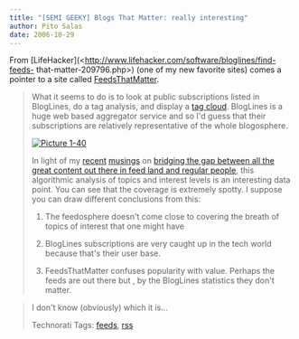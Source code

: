 ```yaml
---
title: "[SEMI GEEKY] Blogs That Matter: really interesting"
author: Pito Salas
date: 2006-10-29
---
```




From [LifeHacker](<http://www.lifehacker.com/software/bloglines/find-feeds-
that-matter-209796.php>) (one of my new favorite sites) comes a pointer to a
site called [FeedsThatMatter](<http://morpheus.cs.umbc.edu/bloglines/>).

>
> What it seems to do is to look at public subscriptions listed in BlogLines,
> do a tag analysis, and display a [tag
> cloud](<http://morpheus.cs.umbc.edu/bloglines/>). BlogLines is a huge web
> based aggregator service and so I'd guess that their subscriptions are
> relatively representative of the whole blogosphere.
>
> [![Picture
> 1-40](https://i0.wp.com/s3.media.squarespace.com/production/1075723/12829350/weblogs/images/Picture%25201-40-tm.jpg?resize=343%2C249)](<https://i0.wp.com/s3.media.squarespace.com/production/1075723/12829350/images/Picture%25201-40.png>)
>
> In light of my [recent](</weblogs/archives/001350.php>)
> [musings](</weblogs/archives/001349.php>) on [bridging the gap between all
> the great content out there in feed land and regular
> people](</weblogs/archives/001346.php>), this algorithmic analysis of topics
> and interest levels is an interesting data point. You can see that the
> coverage is extremely spotty. I suppose you can draw different conclusions
> from this:
>
>   1. The feedosphere doesn't come close to covering the breath of topics of
> interest that one might have
>
>   2. BlogLines subscriptions are very caught up in the tech world because
> that's their user base.
>
>   3. FeedsThatMatter confuses popularity with value. Perhaps the feeds are
> out there but , by the BlogLines statistics they don't matter.
>
>

>
> I don't know (obviously) which it is…
>
> Technorati Tags: [feeds](<http://www.technorati.com/tag/feeds>),
> [rss](<http://www.technorati.com/tag/rss>)


